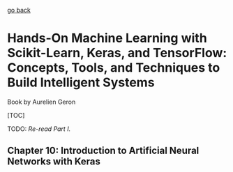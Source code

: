 [go back](https://github.com/pkardas/learning)

# Hands-On Machine Learning with Scikit-Learn, Keras, and TensorFlow: Concepts, Tools, and Techniques to Build Intelligent Systems
Book by Aurelien Geron

[TOC]

TODO: *Re-read Part I.*

## Chapter 10: Introduction to Artificial Neural Networks with Keras




